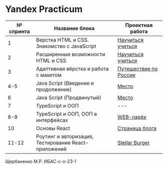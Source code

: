 # Yandex Practicum


| № cпринта | Название блока | Проектная работа |
|-------------|-------------|-------------|
| 1    | Верстка HTML и CSS. Знакомство с JavaScript    | [Научиться учиться](https://kk9ine.github.io/Yandex_Project_1/)    |
| 2    | Расширенные возможности HTML и CSS    | [Научиться учиться](https://kk9ine.github.io/Yandex_Project_2/)    |
| 3    | Адаптивная вёрстка и работа с макетом    | [Путешествие по России](https://kk9ine.github.io/Yandex_Project_3/)    |
| 4-5    | Java Script (Введение и продолжение)    | [Место](https://kk9ine.github.io/mesto-resume/)    |
| 6    | Java Script (Продвинутый)    | [Место](https://kk9ine.github.io/mesto-resume/)   |
| 7    | TypeScript и ООП    | ---    |
| 8-9    | TypeScript и ООП, ООП в интерфейсах    | [WEB-ларёк](https://clck.ru/3MQqEk)    |
| 10    | Основы React    | [Страница блога](https://kk9ine.github.io/blog-main/)   |
| 11-12    | Роутинг и авторизация, Тестирование React-приложений    | [Stellar Burger](https://clck.ru/3MQqF6)   |


Щербаненко М.Р. ИБАС-с-о-23-1

